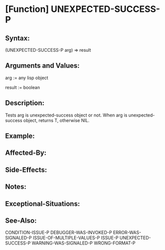 # [Function] UNEXPECTED-SUCCESS-P

## Syntax:

(UNEXPECTED-SUCCESS-P arg) => result

## Arguments and Values:

arg := any lisp object

result := boolean

## Description:
Tests arg is unexpected-success object or not.
When arg is unexpected-success object, returns T, otherwise NIL.

## Example:

## Affected-By:

## Side-Effects:

## Notes:

## Exceptional-Situations:

## See-Also:

CONDITION-ISSUE-P
DEBUGGER-WAS-INVOKED-P
ERROR-WAS-SIGNALED-P
ISSUE-OF-MULTIPLE-VALUES-P
ISSUE-P
UNEXPECTED-SUCCESS-P
WARNING-WAS-SIGNALED-P
WRONG-FORMAT-P
